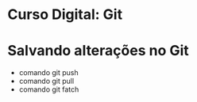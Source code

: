 # Curso Digital: Git

# Salvando alterações no Git
* comando git push
* comando git pull
* comando git fatch

